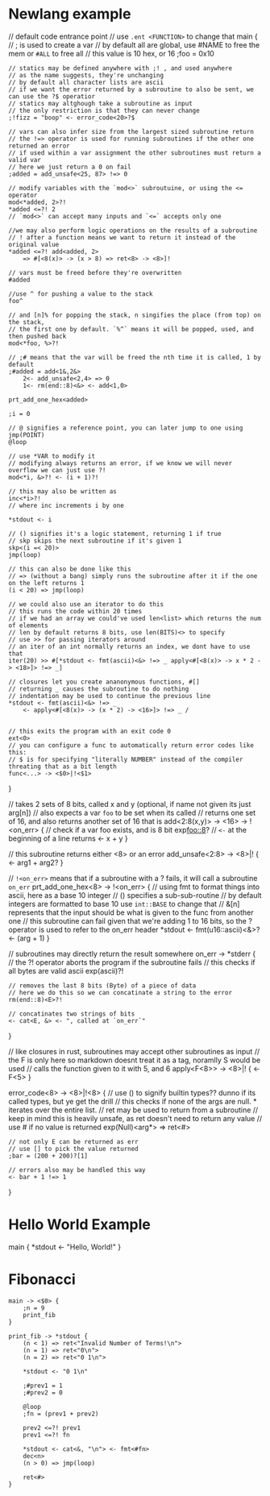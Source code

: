 # Newlang example
// default code entrance point
// use `.ent <FUNCTION>` to change that
main {
    // ; is used to create a var
    // by default all are global, use #NAME to free the mem or `#ALL` to free all
    // this value is 10 hex, or 16
    ;foo = 0x10

    // statics may be defined anywhere with ;! , and used anywhere
    // as the name suggests, they're unchanging
    // by default all character lists are ascii
    // if we want the error returned by a subroutine to also be sent, we can use the ?$ operatior
    // statics may altghough take a subroutine as input
    // the only restriction is that they can never change
    ;!fizz = "boop" <- error_code<20>?$

    // vars can also infer size from the largest sized subroutine return
    // the !=> operator is used for running subroutines if the other one returned an error
    // if used within a var assignment the other subroutines must return a valid var
    // here we just return a 0 on fail
    ;added = add_unsafe<25, 87> !=> 0

    // modify variables with the `mod<>` subroutuine, or using the <= operator 
    mod<*added, 2>?!
    *added <=?! 2
    // `mod<>` can accept many inputs and `<=` accepts only one

    //we may also perform logic operations on the results of a subroutine
    // ! after a function means we want to return it instead of the original value
    *added <=?! add<added, 2> 
        => #[<8(x)> -> (x > 8) => ret<8> -> <8>]! 

    // vars must be freed before they're overwritten
    #added

    //use ^ for pushing a value to the stack
    foo^

    // and [n]% for popping the stack, n singifies the place (from top) on the stack,
    // the first one by default. `%^` means it will be popped, used, and then pushed back
    mod<*foo, %>?!

    // ;# means that the var will be freed the nth time it is called, 1 by default
    ;#added = add<1&,2&>
        2<- add_unsafe<2,4> => 0 
        1<- rm(end::8)<&> <- add<1,0>

    prt_add_one_hex<added>

    ;i = 0

    // @ signifies a reference point, you can later jump to one using jmp(POINT)
    @loop

    // use *VAR to modify it
    // modifying always returns an error, if we know we will never overflow we can just use ?!
    mod<*i, &>?! <- (i + 1)?!

    // this may also be written as
    inc<*i>?!
    // where inc increments i by one

    *stdout <- i

    // () signifies it's a logic statement, returning 1 if true
    // skp skips the next subroutine if it's given 1
    skp<(i =< 20)>
    jmp(loop)

    // this can also be done like this
    // => (without a bang) simply runs the subroutine after it if the one on the left returns 1
    (i < 20) => jmp(loop)

    // we could also use an iterator to do this
    // this runs the code within 20 times
    // if we had an array we could've used len<list> which returns the num of elements
    // len by default returns 8 bits, use len(BITS)<> to specify
    // use >> for passing iterators around
    // an iter of an int normally returns an index, we dont have to use that
    iter(20) >> #[*stdout <- fmt(ascii)<&> !=> _ apply<#[<8(x)> -> x * 2 -> <18>]> !=> _]

    // closures let you create ananonymous functions, #[]
    // returning _ causes the subroutine to do nothing
    // indentation may be used to continue the previous line
    *stdout <- fmt(ascii)<&> !=> _ 
        <- apply<#[<8(x)> -> (x * 2) -> <16>]> !=> _ /


    // this exits the program with an exit code 0
    ext<0>
    // you can configure a func to automatically return error codes like this:
    // $ is for specifying "literally NUMBER" instead of the compiler threating that as a bit length
    func<...> -> <$0>|!<$1> 
} 

// takes 2 sets of 8 bits, called x and y (optional, if name not given its just arg[n])
// also expects a var `foo` to be set when its called
// returns one set of 16, and also returns another set of 16 that is
add<2:8(x,y)> -> <16> -> !<on_err> {
    // check if a var foo exists, and is 8 bit
    exp<foo::8>?
    // `<-` at the beginning of a line returns
    <- x + y
}

// this subroutine returns either <8> or an error
add_unsafe<2:8> -> <8>|!<E> {
    <- arg1 + arg2?
}

// `!<on_err>` means that if a subroutine with a ? fails, it will call a subroutine `on_err`
prt_add_one_hex<8> -> !<on_err> {
    // using fmt to format things into ascii, here as a base 10 integer
    // () specifies a sub-sub-routine
    // by default integers are formatted to base 10 use `int::BASE` to change that
    // &[n] represents that the input should be what is given to the func from another one
    // this subroutine can fail given that we're adding 1 to 16 bits, so the ? operator is used to refer to the on_err header
    *stdout <- fmt(u16::ascii)<&>? <- (arg + 1)
}

// subroutines may directly return the result somewhere
on_err<E> -> *stderr {
    // the ?! operator aborts the program if the subroutine fails
    // this checks if all bytes are valid ascii
    exp(ascii)<E>?!

    // removes the last 8 bits (Byte) of a piece of data
    // here we do this so we can concatinate a string to the error
    rm(end::8)<E>?!

    // concatinates two strings of bits
    <- cat<E, &> <- ", called at `on_err`"
}

// like closures in rust, subroutines may accept other subroutines as input
// the F is only here so markdown doesnt treat it as a tag, noramlly S would be used
// calls the function given to it with 5, and 6
apply<F<8>> -> <8>|!<E> {
    <- F<5>
}

error_code<8> -> <8>|!<8> {
    // use () to signify builtin types?? dunno if its called types, but ye get the drill
    // this checks if none of the args are null. * iterates over the entire list.
    // ret may be used to return from a subroutine
    // keep in mind this is heavily unsafe, as ret doesn't need to return any value
    // use # if no value is returned
    exp(Null)<arg*> => ret<#>

    // not only E can be returned as err
    // use [] to pick the value returned
    ;bar = (200 + 200)?[1]
    
    // errors also may be handled this way
    <- bar + 1 !=> 1 
}

# Hello World Example
main {
    *stdout <- "Hello, World!"
}

# Fibonacci
```
main -> <$0> {
    ;n = 9
    print_fib
}

print_fib -> *stdout {
    (n < 1) => ret<"Invalid Number of Terms!\n">
    (n = 1) => ret<"0\n">
    (n = 2) => ret<"0 1\n">
    
    *stdout <- "0 1\n"

    ;#prev1 = 1
    ;#prev2 = 0

    @loop
    ;fn = (prev1 + prev2)

    prev2 <=?! prev1
    prev1 <=?! fn

    *stdout <- cat<&, "\n"> <- fmt<#fn>
    dec<n>
    (n > 0) => jmp(loop)

    ret<#>
}

